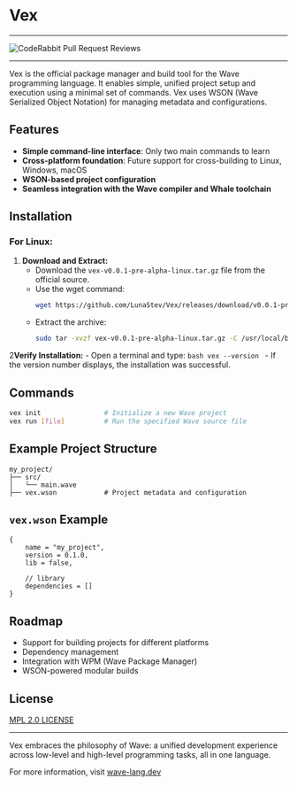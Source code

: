 # Vex

---

![CodeRabbit Pull Request Reviews](https://img.shields.io/coderabbit/prs/github/LunaStev/Vex?)

---

Vex is the official package manager and build tool for the Wave programming language. It enables simple, unified project setup and execution using a minimal set of commands. Vex uses WSON (Wave Serialized Object Notation) for managing metadata and configurations.

## Features

- **Simple command-line interface**: Only two main commands to learn
- **Cross-platform foundation**: Future support for cross-building to Linux, Windows, macOS
- **WSON-based project configuration**
- **Seamless integration with the Wave compiler and Whale toolchain**

## Installation

### For Linux:

1. **Download and Extract:**
    - Download the `vex-v0.0.1-pre-alpha-linux.tar.gz` file from the official source.
    - Use the wget command:
      ```bash
      wget https://github.com/LunaStev/Vex/releases/download/v0.0.1-pre-alpha/vex-v0.0.1-pre-alpha-linux.tar.gz
      ```
    - Extract the archive:
      ```bash
      sudo tar -xvzf vex-v0.0.1-pre-alpha-linux.tar.gz -C /usr/local/bin
      ```

2**Verify Installation:**
    - Open a terminal and type:
      ```bash
      vex --version
      ```
    - If the version number displays, the installation was successful.


## Commands

```sh
vex init                # Initialize a new Wave project
vex run [file]          # Run the specified Wave source file
```

## Example Project Structure

```
my_project/
├── src/
│   └── main.wave
├── vex.wson            # Project metadata and configuration
```

## `vex.wson` Example

```wson
{
    name = "my_project",
    version = 0.1.0,
    lib = false,

    // library
    dependencies = []
}
```

## Roadmap

- Support for building projects for different platforms
- Dependency management
- Integration with WPM (Wave Package Manager)
- WSON-powered modular builds

## License

[MPL 2.0 LICENSE](LICENSE)

---

Vex embraces the philosophy of Wave: a unified development experience across low-level and high-level programming tasks, all in one language.

For more information, visit [wave-lang.dev](https://wave-lang.dev)
